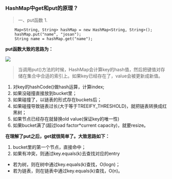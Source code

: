 ### HashMap中get和put的原理？

> 一、put函数
> 1. 

```
    Map<String, String> hashMap = new HashMap<String, String>();
    hashMap.put("name", "josan");
    String name = hashMap.get("name");
```

**put函数大致的思路为：**

![](https://tva1.sinaimg.cn/large/008eGmZEgy1gmu4vvhoqjj30l20fz41q.jpg)
> 当调用put()方法的时候，HashMap会计算key的hash值，然后把键值对存储在集合中合适的索引上。如果key已经存在了，value会被更新成新值。

1. 对key的hashCode()做hash运算，计算index;
2. 如果没碰撞直接放到bucket里；
3. 如果碰撞了，以链表的形式存在buckets后；
4. 如果碰撞导致链表过长(大于等于TREEIFY_THRESHOLD)，就把链表转换成红黑树；
5. 如果节点已经存在就替换old value(保证key的唯一性)
6. 如果bucket满了(超过load factor*current capacity)，就要resize。

**在理解了put之后，get就很简单了。大致思路如下：**
1. bucket里的第一个节点，直接命中；
2. 如果有冲突，则通过key.equals(k)去查找对应的entry
- 若为树，则在树中通过key.equals(k)查找，O(logn)；
- 若为链表，则在链表中通过key.equals(k)查找，O(n)。

